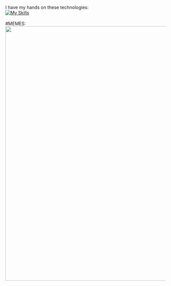  I have my hands on these technologies:
 <br>
 [![My Skills](https://skills.thijs.gg/icons?i=c,dart,javascript,python,java,bootstrap,html,css,git&theme=dark)](https://skills.thijs.gg)
 <br>
 <br>
#MEMES:
<br>
<img src="https://rm.up.railway.app/" height = "800px" width="600px"/>
 <br>
<!-- ![Snake animation](https://github.com/eagrundy/eagrundy/blob/output/github-contribution-grid-snake.svg) -->
 
